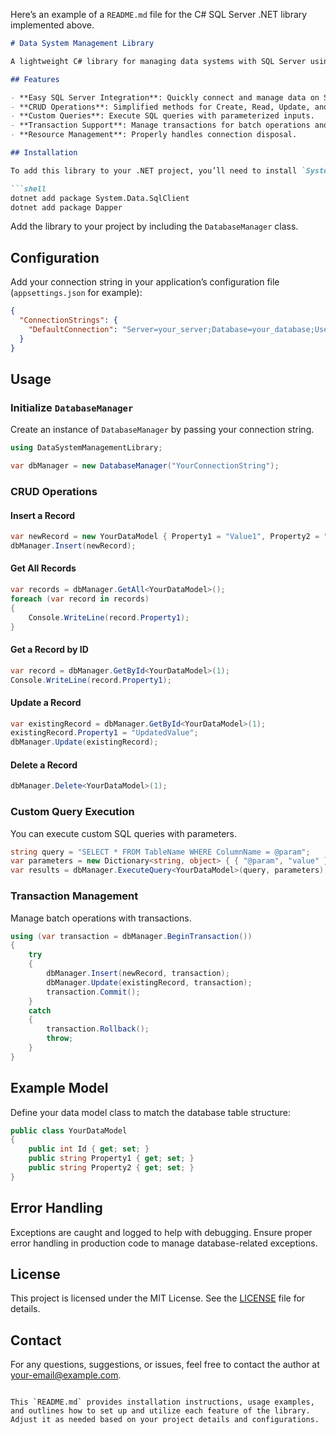 Here’s an example of a `README.md` file for the C# SQL Server .NET library implemented above.

```markdown
# Data System Management Library

A lightweight C# library for managing data systems with SQL Server using .NET. This library simplifies common data operations like CRUD, custom queries, and transaction management.

## Features

- **Easy SQL Server Integration**: Quickly connect and manage data on SQL Server databases.
- **CRUD Operations**: Simplified methods for Create, Read, Update, and Delete operations.
- **Custom Queries**: Execute SQL queries with parameterized inputs.
- **Transaction Support**: Manage transactions for batch operations and ensure data consistency.
- **Resource Management**: Properly handles connection disposal.

## Installation

To add this library to your .NET project, you’ll need to install `System.Data.SqlClient` and `Dapper`:

```shell
dotnet add package System.Data.SqlClient
dotnet add package Dapper
```

Add the library to your project by including the `DatabaseManager` class.

## Configuration

Add your connection string in your application’s configuration file (`appsettings.json` for example):

```json
{
  "ConnectionStrings": {
    "DefaultConnection": "Server=your_server;Database=your_database;User Id=your_user;Password=your_password;"
  }
}
```

## Usage

### Initialize `DatabaseManager`

Create an instance of `DatabaseManager` by passing your connection string.

```csharp
using DataSystemManagementLibrary;

var dbManager = new DatabaseManager("YourConnectionString");
```

### CRUD Operations

#### Insert a Record

```csharp
var newRecord = new YourDataModel { Property1 = "Value1", Property2 = "Value2" };
dbManager.Insert(newRecord);
```

#### Get All Records

```csharp
var records = dbManager.GetAll<YourDataModel>();
foreach (var record in records)
{
    Console.WriteLine(record.Property1);
}
```

#### Get a Record by ID

```csharp
var record = dbManager.GetById<YourDataModel>(1);
Console.WriteLine(record.Property1);
```

#### Update a Record

```csharp
var existingRecord = dbManager.GetById<YourDataModel>(1);
existingRecord.Property1 = "UpdatedValue";
dbManager.Update(existingRecord);
```

#### Delete a Record

```csharp
dbManager.Delete<YourDataModel>(1);
```

### Custom Query Execution

You can execute custom SQL queries with parameters.

```csharp
string query = "SELECT * FROM TableName WHERE ColumnName = @param";
var parameters = new Dictionary<string, object> { { "@param", "value" } };
var results = dbManager.ExecuteQuery<YourDataModel>(query, parameters);
```

### Transaction Management

Manage batch operations with transactions.

```csharp
using (var transaction = dbManager.BeginTransaction())
{
    try
    {
        dbManager.Insert(newRecord, transaction);
        dbManager.Update(existingRecord, transaction);
        transaction.Commit();
    }
    catch
    {
        transaction.Rollback();
        throw;
    }
}
```

## Example Model

Define your data model class to match the database table structure:

```csharp
public class YourDataModel
{
    public int Id { get; set; }
    public string Property1 { get; set; }
    public string Property2 { get; set; }
}
```

## Error Handling

Exceptions are caught and logged to help with debugging. Ensure proper error handling in production code to manage database-related exceptions.

## License

This project is licensed under the MIT License. See the [LICENSE](LICENSE) file for details.

## Contact

For any questions, suggestions, or issues, feel free to contact the author at [your-email@example.com](mailto:your-email@example.com).
```

This `README.md` provides installation instructions, usage examples, and outlines how to set up and utilize each feature of the library. Adjust it as needed based on your project details and configurations.
